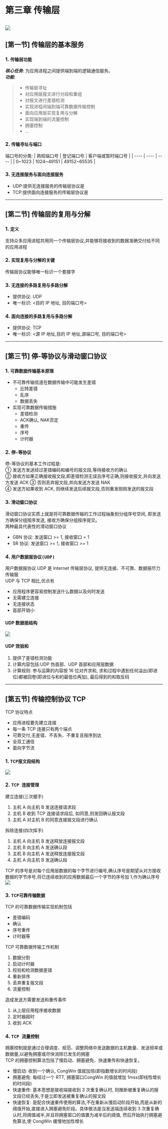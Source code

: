 # 第三章 传输层
![](../doc/ch3.png)
---

## [第一节] 传输层的基本服务
### 1. `传输层功能`
***核心任务***: 为应用进程之间提供端到端的逻辑通信服务。  
***功能***:
>- 传输层寻址
>- 对应用层报文进行分段和重组
>- 对报文进行差错检测
>- 实现进程间端到端可靠数据传输控制
>- 面向应用层实现复用与分解
>- 实现端到端的流量控制
>- 拥塞控制
>- ...

### 2. `传输寻址与端口`
端口号的分类:
|  熟知端口号 | 登记端口号 | 客户端或暂时端口号 |
|  ----  | ----  | ----  |
| 0~1023  | 1024~49151 | 49152~65535 |

### 3. `无连接服务与面向连接服务`
- UDP:提供无连接服务的传输层协议是
- TCP:提供面向连接服务的传输层协议是
---
## [第二节] 传输层的复用与分解
### 1. `定义`
支持众多应用进程共用同一个传输层协议,并能够将接收到的数据准确交付给不同的应用进程

### 2. `实现复用与分解的关键`
传输层协议能够唯一标识一个套接字

### 3. `无连接的多路复用与多路分解`
- 提供协议: UDP
- 唯一标识: <目的 IP 地址, 目的端口号>

### 4. `面向连接的多路复用与多路分解`
- 提供协议: TCP
- 唯一标识: <源 IP 地址,目的 IP 地址,源端口号, 目的端口号>
---
## [第三节] 停-等协议与滑动窗口协议
### 1. `可靠数据传输基本原理`
- 不可靠传输信道在数据传输中可能发生差错
  - 比特差错
  - 乱序
  - 数据丢失
- 实现可靠数据传输措施
  - 差错检测
  - ACK确认, NAK否定
  - 重传
  - 序号
  - 计时器

### 2. `停-等协议`
停-等协议的基本工作过程是:  
① 发送方发送经过差错编码和编号的报文段,等待接收方的确认  
② 接收方如果正确接收报文段,即差错检测无误且序号正确,则接收报文,并向发送方发送 ACK
③ 否则丢弃报文段,并向发送方发送 NAK  
④ 发送方如果收到 ACK, 则继续发送后续报文段,否则重发刚刚发送的报文段

### 3. `滑动窗口协议`
滑动窗口协议实质上就是将可靠数据传输的工作过程抽象到分组序号空间, 即发送方确保分组按序发送, 接收方确保分组按序提交。  
两种最具代表性的滑动窗口协议
- GBN 协议: 发送窗口 >= 1, 接收窗口 = 1
- SR 协议: 发送窗口 >= 1, 接收窗口 >= 1

### 4. `用户数据报协议(UDP)`
用户数据报协议 UDP 是 Internet 传输层协议, 提供无连接、不可靠、数据报尽力传输服  
UDP 与 TCP 相比,优点有  
- 应用程序更容易控制发送什么数据以及何时发送  
- 无需建立连接  
- 无连接状态
- 首部开销小

#### UDP 数据报结构
![](../doc/ch3-3-1.png)
#### UDP 效验和
1. 提供了差错检测功能
2. 计算内容包括:UDP 伪首部、UDP 首部和应用层数据
3. 计算规则: 参与运算的内容按 16 位对齐求和, 求和过程中遇到任何溢出(即进位)都被回卷(即进位与和的最低位再加), 最后得到的和取反码

---
## [第五节] 传输控制协议 TCP
TCP 协议特点
- 应用进程要先建立连接
- 每一条 TCP 连接只有两个端点
- 可靠交付,无差错、不丢失、不重复且按序到达
- 全双工通信
- 面向字节流
### 1. `TCP报文段结构`
![](../doc/ch3-3-2.png)

### 2. `TCP 连接管理`
建立连接(三次握手)
1. 主机 A 向主机 B 发送连接请求段
2. 主机 B 收到 TCP 连接请求段后, 如同意,则发回确认报文段
3. 主机 A 对主机 B 的同意连接报文段进行确认

拆除连接(四次挥手)
1. 主机 A 向主机 B 发送释放连接报文段
2. 主机 B 向主机 A 发送确认段
3. 主机 B 向主机 A 发送释放连接报文段
4. 主机 A 向主机 B 发送确认段

TCP 的序号是对每个应用层数据的每个字节进行编号,确认序号是期望从对方接收数据的字节序号,将已连续收到的应用数据最后一个字节的序号加 1,作为确认序号
![](../doc/ch3-5-1.gif)

### 3. `TCP可靠传输数据`
TCP 的可靠数据传输实现机制包括
- 差错编码
- 确认
- 序号重传
- 计时器等  

TCP 可靠数据传输工作机制
1. 数据分割
2. 启动计时器
3. 校验和检测数据差错
4. 重新排序
5. 丢弃重复报文段
6. 流量控制

造成发送方需要发送和重传事件
1. 从上层应用程序接收数据
2. 定时器超时
3. 收到 ACK

### 4. `TCP 流量控制`
拥塞控制就是通过合理调度、规范、调整网络中发送数据的主机数量、发送频率或数据量,以避免拥塞或尽快消除已发生的拥塞  
TCP 的拥塞控制算法包括了慢启动、拥塞避免、快速重传和快速恢复。  
- 慢启动: 收到一个确认, CongWin 值就加倍(即指数增长的时间段)  
- 拥塞避免: 每经过一个 RTT, 拥塞窗口CongWin 的值就增加 1mss(即线性增长的时间段)  
- 快速重传: 基本思想是接收端接收到 3 次重复确认时, 则推断被重复确认的报文段已经丢失,于是立即发送被重复确认的报文段  
- 快速恢复: 是配合快速重传使用的算法,不在重新从慢启动阶段开始,而是从新的阈值开始,直接进入拥塞避免阶段。具体做法是当发送端连续收到 3 次重复确认时,将阈值减半,并且将拥塞窗口的值置为减半后的阈值, 然后开始执行拥塞避免算法,使 CongWin 缓慢地加性增长